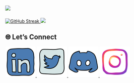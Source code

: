 <!-- ## Hi there 👋 I am Jivko -->

## <img src="https://capsule-render.vercel.app/api?type=waving&color=gradient&height=100&section=header&fontSize=20&fontAlignY=20&text=Hi%20there%20👋%20I%20am%20Jivko&animation=scaleIn" />

<div height="200px">
    <a href="https://git.io/streak-stats">
        <img height="165px" width="auto" src="https://streak-stats.demolab.com?user=JivkoKarakashev&theme=one-dark-pro&card_height=165" alt="GitHub Streak" />
    </a>
    <a href="https://github.com/anuraghazra/github-readme-stats">
        <img height="165px" width="auto" src="https://github-readme-stats.vercel.app/api/top-langs/?username=JivkoKarakashev&layout=compact" />
    </a>
</div>

## 🌐 Let’s Connect

<div height="200px">
    <a href="https://linkedin.com/in/jivko-karakashev-1811202b0">
        <img height="96px" width="auto" src="public/static/icons/linkedin.svg" />
    </a>
    <a href="https://x.com/JKarakashev">
        <img height="96px" width="auto" src="public/static/icons/twitter.svg" />
    </a>
    <a href="https://discordapp.com/users/446352307106349057">
        <img height="96px" width="auto" src="public/static/icons/discord.svg" />
    </a>
    <a href="https://ig.me/m/jivko.karakashev">
        <img height="96px" width="auto" src="public/static/icons/instagram.svg" />
    </a>
</div>
<!--
**JivkoKarakashev/JivkoKarakashev** is a ✨ _special_ ✨ repository because its `README.md` (this file) appears on your GitHub profile.

Here are some ideas to get you started:

- 🔭 I’m currently working on ...
- 🌱 I’m currently learning ...
- 👯 I’m looking to collaborate on ...
- 🤔 I’m looking for help with ...
- 💬 Ask me about ...
- 📫 How to reach me: ...
- 😄 Pronouns: ...
- ⚡ Fun fact: ...
-->
